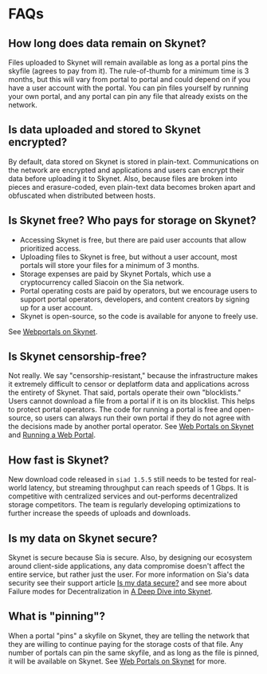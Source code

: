 # FAQs

## How long does data remain on Skynet?

Files uploaded to Skynet will remain available as long as a portal pins the skyfile \(agrees to pay from it\). The rule-of-thumb for a minimum time is 3 months, but this will vary from portal to portal and could depend on if you have a user account with the portal. You can pin files yourself by running your own portal, and any portal can pin any file that already exists on the network.

## Is data uploaded and stored to Skynet encrypted?

By default, data stored on Skynet is stored in plain-text. Communications on the network are encrypted and applications and users can encrypt their data before uploading it to Skynet. Also, because files are broken into pieces and erasure-coded, even plain-text data becomes broken apart and obfuscated when distributed between hosts.

## Is Skynet free? Who pays for storage on Skynet?

* Accessing Skynet is free, but there are paid user accounts that allow prioritized access.
* Uploading files to Skynet is free, but without a user account, most portals will store your files for a minimum of 3 months.
* Storage expenses are paid by Skynet Portals, which use a cryptocurrency called Siacoin on the Sia network.
* Portal operating costs are paid by operators, but we encourage users to support portal operators, developers, and content creators by signing up for a user account.
* Skynet is open-source, so the code is available for anyone to freely use.

See [Webportals on Skynet](../web-portals-on-skynet.md#portal-operating-costs).

## Is Skynet censorship-free?

Not really. We say "censorship-resistant," because the infrastructure makes it extremely difficult to censor or deplatform data and applications across the entirety of Skynet. That said, portals operate their own "blocklists." Users cannot download a file from a portal if it is on its blocklist. This helps to protect portal operators. The code for running a portal is free and open-source, so users can always run their own portal if they do not agree with the decisions made by another portal operator. See [Web Portals on Skynet](../web-portals-on-skynet.md#blocklists) and [Running a Web Portal](../the-technology/running-a-web-portal.md).

## How fast is Skynet?

New download code released in `siad 1.5.5` still needs to be tested for real-world latency, but streaming throughput can reach speeds of 1 Gbps. It is competitive with centralized services and out-performs decentralized storage competitors. The team is regularly developing optimizations to further increase the speeds of uploads and downloads.

## Is my data on Skynet secure?

Skynet is secure because Sia is secure. Also, by designing our ecosystem around client-side applications, any data compromise doesn't affect the entire service, but rather just the user. For more information on Sia's data security see their support article [Is my data secure?](https://support.sia.tech/renting/is-my-data-secure) and see more about Failure modes for Decentralization in [A Deep Dive into Skynet](../the-technology/a-deep-dive-into-skynet.md#29e3).

## What is "pinning"?

When a portal "pins" a skyfile on Skynet, they are telling the network that they are willing to continue paying for the storage costs of that file. Any number of portals can pin the same skyfile, and as long as the file is pinned, it will be available on Skynet. See [Web Portals on Skynet](../web-portals-on-skynet.md#file-pinning) for more.




